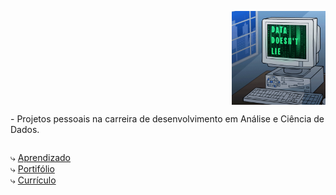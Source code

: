 <p>
  <img align="right" src="https://github.com/FelipeAndreolla/FelipeAndreolla/blob/main/giphy.gif" height= 150px; weight= 150px alt="Descrição da Imagem">
   <p align="left" style="display: inline-block;">- Projetos pessoais na carreira de desenvolvimento em Análise e Ciência de Dados.
<br>
</p></p>


⤷  [Aprendizado](https://github.com/FelipeAndreolla/Aprendizado.git) <br>
⤷  [Portifólio](https://github.com/FelipeAndreolla/Portifolio) <br>
⤷  [Currículo](http://www.google.com)
